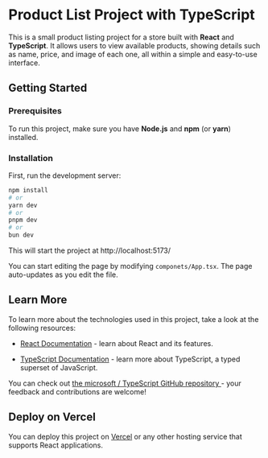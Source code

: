 # Product List Project with TypeScript 

This is a small product listing project for a store built with **React** and **TypeScript**. It allows users to view available products, showing details such as name, price, and image of each one, all within a simple and easy-to-use interface.

## Getting Started

### Prerequisites
To run this project, make sure you have **Node.js** and **npm** (or **yarn**) installed.

### Installation

First, run the development server:
   ```bash
   npm install
   # or
   yarn dev
   # or
   pnpm dev
   # or
   bun dev
```

This will start the project at http://localhost:5173/

You can start editing the page by modifying `componets/App.tsx`. The page auto-updates as you edit the file.

## Learn More

To learn more about the technologies used in this project, take a look at the following resources:

- [React Documentation](https://react.dev/learn) - learn about React and its features.

- [TypeScript Documentation](https://www.typescriptlang.org/docs/) - learn more about TypeScript, a typed superset of JavaScript.

You can check out [the microsoft / TypeScript GitHub repository ](https://github.com/microsoft/TypeScript) - your feedback and contributions are welcome!

## Deploy on Vercel

You can deploy this project on [Vercel](https://vercel.com/) or any other hosting service that supports React applications.
